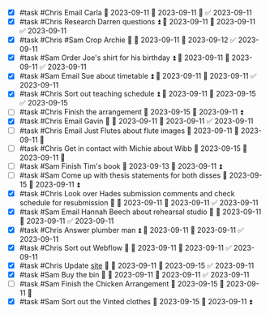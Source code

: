 - [x] #task #Chris Email Carla 📅 2023-09-11 🛫 2023-09-11 🔺 ✅ 2023-09-11
- [x] #task #Chris Research Darren questions ⏫ 🛫 2023-09-11 📅 2023-09-11 ✅ 2023-09-11
- [x] #task #Chris #Sam Crop Archie 🔼 🛫 2023-09-11 📅 2023-09-12 ✅ 2023-09-11
- [x] #task #Sam Order Joe's shirt for his birthday ⏫ 🛫 2023-09-11 📅 2023-09-11 ✅ 2023-09-11
- [x] #task #Sam Email Sue about timetable ⏫ 🛫 2023-09-11 📅 2023-09-11 ✅ 2023-09-11
- [x] #task #Chris Sort out teaching schedule ⏫ 🛫 2023-09-11 📅 2023-09-15 ✅ 2023-09-15
- [ ] #task #Chris Finish the arrangement 📅 2023-09-15 🛫 2023-09-11 ⏫ 
- [x] #task #Chris Email Gavin 🔼 🛫 2023-09-11 📅 2023-09-11 ✅ 2023-09-11
- [ ] #task #Chris Email Just Flutes about flute images 📅 2023-09-11 🛫 2023-09-11 🔼 
- [ ] #task #Chris Get in contact with Michie about Wibb 📅 2023-09-15 🛫 2023-09-11 🔼 
- [ ] #task #Sam Finish Tim's book 📅 2023-09-13 🛫 2023-09-11 ⏫ 
- [ ] #task #Sam Come up with thesis statements for both disses 📅 2023-09-15 🛫 2023-09-11 ⏫ 
- [x] #task #Chris Look over Hades submission comments and check schedule for resubmission 🔼 🛫 2023-09-11 📅 2023-09-11 ✅ 2023-09-11
- [x] #task #Sam Email Hannah Beech about rehearsal studio 🔼 🛫 2023-09-11 📅 2023-09-11 ✅ 2023-09-11
- [x] #task #Chris Answer plumber man ⏫ 🛫 2023-09-11 📅 2023-09-11 ✅ 2023-09-11
- [x] #task #Chris Sort out Webflow 🔼 🛫 2023-09-11 📅 2023-09-11 ✅ 2023-09-11
- [x] #task #Chris Update [site](www.chrishillflute.com) 🔼 🛫 2023-09-11 📅 2023-09-15 ✅ 2023-09-11
- [x] #task #Sam Buy the bin 🔼 🛫 2023-09-11 📅 2023-09-11 ✅ 2023-09-11
- [ ] #task #Sam Finish the Chicken Arrangement 📅 2023-09-15 🛫 2023-09-11 🔺 
- [x] #task #Sam Sort out the Vinted clothes 📅 2023-09-15 🛫 2023-09-11 ⏫ 